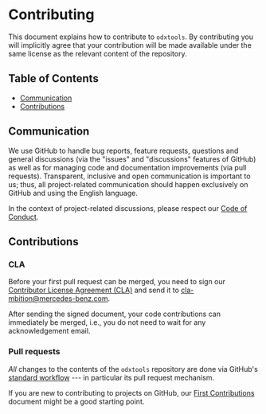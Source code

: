 <!-- SPDX-License-Identifier: MIT -->
# Contributing

This document explains how to contribute to `odxtools`. By
contributing you will implicitly agree that your contribution will be
made available under the same license as the relevant content of the
repository.

## Table of Contents

* [Communication](#communication)
* [Contributions](#contributions)

## Communication

We use GitHub to handle bug reports, feature requests, questions and
general discussions (via the "issues" and "discussions" features of
GitHub) as well as for managing code and documentation improvements
(via pull requests). Transparent, inclusive and open communication is
important to us; thus, all project-related communication should happen
exclusively on GitHub and using the English language.

In the context of project-related discussions, please respect our
[Code of Conduct](https://github.com/mercedes-benz/daimler-foss/blob/master/CODE_OF_CONDUCT.md).

## Contributions

### CLA

Before your first pull request can be merged, you need to sign our
[Contributor License Agreement (CLA)](CONTRIBUTORS_LICENSE_AGREEMENT.md)
and send it to
[cla-mbition@mercedes-benz.com](mailto:cla-mbition@mercedes-benz.com).

After sending the signed document, your code contributions can
immediately be merged, i.e., you do not need to wait for any
acknowledgement email.

### Pull requests

*All* changes to the contents of the `odxtools` repository are done via
GitHub's [standard workflow](https://guides.github.com/introduction/flow/)
--- in particular its pull request mechanism.

If you are new to contributing to projects on GitHub, our
[First Contributions](https://github.com/firstcontributions/first-contributions)
document might be a good starting point.
